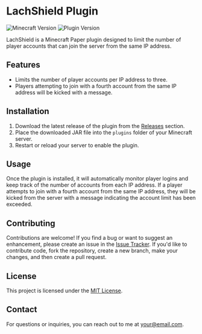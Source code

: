 # LachShield Plugin

![Minecraft Version](https://img.shields.io/badge/Minecraft-1.20.1-brightgreen.svg)
![Plugin Version](https://img.shields.io/badge/Plugin%20Version-1.0-blue.svg)

LachShield is a Minecraft Paper plugin designed to limit the number of player accounts that can join the server from the same IP address.

## Features

- Limits the number of player accounts per IP address to three.
- Players attempting to join with a fourth account from the same IP address will be kicked with a message.

## Installation

1. Download the latest release of the plugin from the [Releases](https://github.com/LachCrafter/LachShield/releases) section.
2. Place the downloaded JAR file into the `plugins` folder of your Minecraft server.
3. Restart or reload your server to enable the plugin.

## Usage

Once the plugin is installed, it will automatically monitor player logins and keep track of the number of accounts from each IP address. If a player attempts to join with a fourth account from the same IP address, they will be kicked from the server with a message indicating the account limit has been exceeded.

## Contributing

Contributions are welcome! If you find a bug or want to suggest an enhancement, please create an issue in the [Issue Tracker](https://github.com/LachCrafter/LachShield/issues). If you'd like to contribute code, fork the repository, create a new branch, make your changes, and then create a pull request.

## License

This project is licensed under the [MIT License](LICENSE).

## Contact

For questions or inquiries, you can reach out to me at [your@email.com](mailto:your@email.com).
